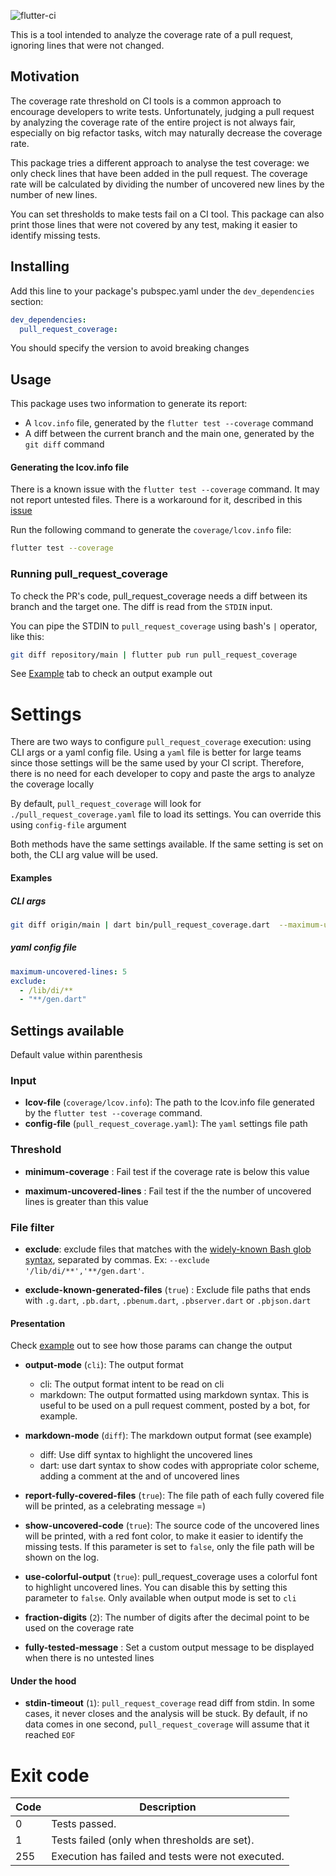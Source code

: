 ![flutter-ci](https://github.com/talesbarreto/pull_request_coverage/actions/workflows/flutter-ci.yml/badge.svg)

This is a tool intended to analyze the coverage rate of a pull request, ignoring lines that were not changed.

## Motivation

The coverage rate threshold on CI tools is a common approach to encourage developers to write tests. Unfortunately, judging a pull request by
analyzing the coverage rate of the entire project is not always fair, especially on big refactor tasks, witch may naturally decrease the coverage rate.

This package tries a different approach to analyse the test coverage: we only check lines that have been added in the pull request. The coverage rate will be calculated by dividing the number of
uncovered new lines by the number of new lines.

You can set thresholds to make tests fail on a CI tool. This package can also print those lines that were not covered by any test, making it easier to identify missing tests.

## Installing

Add this line to your package's pubspec.yaml under the `dev_dependencies` section:

```yaml
dev_dependencies:
  pull_request_coverage:
```

You should specify the version to avoid breaking changes

## Usage

This package uses two information to generate its report:

- A `lcov.info` file, generated by the `flutter test --coverage` command
- A diff between the current branch and the main one, generated by the `git diff` command

#### Generating the lcov.info file

There is a known issue with the `flutter test --coverage` command. It may not report untested files. There is a workaround for it, described in
this [issue](https://github.com/flutter/flutter/issues/27997#issuecomment-1144247839)

Run the following command to generate the `coverage/lcov.info` file:

```bash
flutter test --coverage
```

### Running pull_request_coverage

To check the PR's code, pull_request_coverage needs a diff between its branch and the target one. The diff is read from the `STDIN` input.

You can pipe the STDIN to `pull_request_coverage` using bash's `|` operator, like this:

```bash
git diff repository/main | flutter pub run pull_request_coverage
```

See [Example](https://github.com/talesbarreto/pull_request_coverage/tree/main/example) tab to check an output example out

# Settings
There are two ways to configure `pull_request_coverage` execution: using CLI args or a yaml config file. 
Using a `yaml` file is better for large teams since those settings will be the same used by your CI script. Therefore, there is no need for each developer to copy and paste the args to analyze the coverage locally

By default, `pull_request_coverage` will look for `./pull_request_coverage.yaml` file to load its settings. You can override this using `config-file` argument

Both methods have the same settings available. If the same setting is set on both, the CLI arg value will be used.

#### Examples
##### CLI args
```bash
git diff origin/main | dart bin/pull_request_coverage.dart  --maximum-uncovered-lines 5 --exclude '/lib/di/**','**/gen.dart'
```

##### yaml config file
```yaml
maximum-uncovered-lines: 5
exclude:
  - /lib/di/**
  - "**/gen.dart"
```

## Settings available
Default value within parenthesis

### Input

- **lcov-file** (`coverage/lcov.info`): The path to the lcov.info file generated by the `flutter test --coverage` command.
- **config-file** (`pull_request_coverage.yaml`): The `yaml` settings file path

### Threshold

- **minimum-coverage** : Fail test if the coverage rate is below this value

- **maximum-uncovered-lines** : Fail test if the the number of uncovered lines is greater than this value

### File filter

- **exclude**: exclude files that matches with the [widely-known Bash glob syntax](https://pub.dev/packages/glob#syntax), separated by commas. Ex: `--exclude '/lib/di/**','**/gen.dart'`.

- **exclude-known-generated-files** (`true`) : Exclude file paths that ends with `.g.dart`, `.pb.dart`, `.pbenum.dart`, `.pbserver.dart` or `.pbjson.dart`

#### Presentation

Check [example](https://github.com/talesbarreto/pull_request_coverage/tree/main/example) out to see how those params can change the output

- **output-mode** (`cli`): The output format
  - cli: The output format intent to be read on cli
  - markdown: The output formatted using markdown syntax. This is useful to be used on a pull request comment, posted by a bot, for example.

- **markdown-mode** (`diff`): The markdown output format (see example)
  - diff: Use diff syntax to highlight the uncovered lines
  - dart: use dart syntax to show codes with appropriate color scheme, adding a comment at the and of uncovered lines

- **report-fully-covered-files** (`true`): The file path of each fully covered file will be printed, as a celebrating message =)

- **show-uncovered-code** (`true`): The source code of the uncovered lines will be printed, with a red font color, to make it easier to identify the missing tests.
  If this parameter is set to `false`, only the file path will be shown on the log.

- **use-colorful-output** (`true`): pull_request_coverage uses a colorful font to highlight uncovered lines. You can disable this by setting this parameter to `false`. Only available when output mode is set to `cli`

- **fraction-digits** (`2`): The number of digits after the decimal point to be used on the coverage rate

- **fully-tested-message** : Set a custom output message to be displayed when there is no untested lines

#### Under the hood

- **stdin-timeout** (`1`): `pull_request_coverage` read diff from stdin. In some cases, it never closes and the analysis will be stuck. By default, if no data comes in one second, `pull_request_coverage` will assume that it reached `EOF`

# Exit code

| Code | Description                                       |
|------|---------------------------------------------------|
| 0    | Tests passed.                                     |
| 1    | Tests failed (only when thresholds are set).      |
| 255  | Execution has failed and tests were not executed. |
